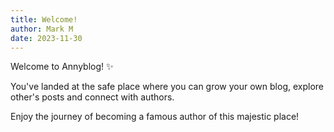 ```yaml
---
title: Welcome!
author: Mark M
date: 2023-11-30
---
```


Welcome to Annyblog! ✨

You've landed at the safe place where you can grow your own blog, explore other's posts and connect with authors.

Enjoy the journey of becoming a famous author of this majestic place!
